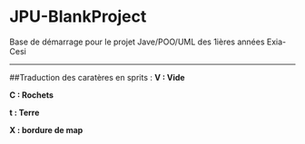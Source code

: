 # JPU-BlankProject

Base de démarrage pour le projet Jave/POO/UML des 1ières années Exia-Cesi

---
##Traduction des caratères en sprits : 
**V : Vide**

**C : Rochets**

**t : Terre**

**X : bordure de map**
